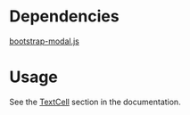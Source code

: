 Dependencies
============

[bootstrap-modal.js](http://twitter.github.com/bootstrap/javascript.html#modals)

Usage
====

See the [TextCell](http://wyuenho.github.com/backgrid/#api-text-cell) section in
the documentation.
